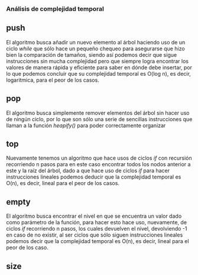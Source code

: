 ### Análisis de complejidad temporal

## push
El algoritmo busca añadir un nuevo elemento al árbol haciendo uso de un ciclo _while_ que sólo hace un pequeño chequeo para asegurarse que hizo bien la comparación
de tamaños, siendo así podemos decir que sigue instrucciones sin mucha complejidad pero que siempre logra encontrar los valores de manera rápida y eficiente para saber
en dónde debe insertar, por lo que podemos concluir que su complejidad temporal es O(log n), es decir, logaritmica, para el peor de los casos.

## pop
El algoritmo busca simplemente remover elementos del árbol sin hacer uso de ningún ciclo, por lo que son sólo una serie de sencillas instrucciones que llaman a la
función _heapify()_ para poder correctamente organizar

## top
Nuevamente tenemos un algoritmo que hace usos de ciclos _if_ con recursión recorriendo n pasos para en este caso encontrar todos los nodos anterior a este y la raíz del árbol,
dado a que hace uso de ciclos _if_ para hacer instrucciones lineales podemos deducir que la complejidad temporal es O(n), es decir, lineal para el peor de los casos.

## empty
El algoritmo busca encontrar el nivel en que se encuentra un valor dado como parámetro de la función, para hacer esto hace uso, nuevamente, de ciclos _if_ recorriendo n pasos, 
los cuales devuelven el nivel, devolviendo -1 en caso de no existir, al ser ciclos que sólo siguen instrucciones lineales podemos decir que 
la complejidad temporal es O(n), es decir, lineal para el peor de los caso.

## size

